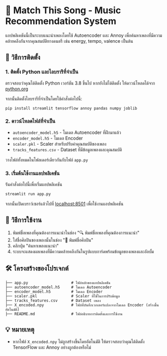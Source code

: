 # 🎵 Match This Song - Music Recommendation System

แอปพลิเคชันนี้เป็นระบบแนะนำเพลงโดยใช้ Autoencoder และ Annoy เพื่อค้นหาเพลงที่มีความคล้ายคลึงกันจากคุณสมบัติทางดนตรี เช่น energy, tempo, valence เป็นต้น

## 🚀 วิธีการติดตั้ง

### 1. ติดตั้ง Python และไลบรารีที่จำเป็น
ตรวจสอบว่าคุณได้ติดตั้ง Python เวอร์ชัน 3.8 ขึ้นไป หากยังไม่ได้ติดตั้ง ให้ดาวน์โหลดได้จาก [python.org](https://www.python.org/downloads/)

จากนั้นติดตั้งไลบรารีที่จำเป็นโดยใช้คำสั่งต่อไปนี้:

```bash
pip install streamlit tensorflow annoy pandas numpy joblib
```

### 2. ดาวน์โหลดไฟล์ที่จำเป็น
- `autoencoder_model.h5` - โมเดล Autoencoder ที่ฝึกมาแล้ว
- `encoder_model.h5` - โมเดล Encoder
- `scaler.pkl` - Scaler สำหรับปรับค่าคุณสมบัติของเพลง
- `tracks_features.csv` - Dataset ที่มีข้อมูลเพลงและคุณสมบัติ

วางไฟล์ทั้งหมดในโฟลเดอร์เดียวกันกับไฟล์ `app.py`

### 3. เริ่มต้นใช้งานแอปพลิเคชัน
รันคำสั่งต่อไปนี้เพื่อเริ่มแอปพลิเคชัน

```bash
streamlit run app.py
```

จากนั้นเปิดเบราว์เซอร์แล้วไปที่ [localhost:8501](http://localhost:8501) เพื่อใช้งานแอปพลิเคชัน

## 📝 วิธีการใช้งาน

1. พิมพ์ชื่อเพลงที่คุณต้องการแนะนำในช่อง "🔍 พิมพ์ชื่อเพลงที่คุณต้องการแนะนำ"
2. ใส่ชื่อศิลปินของเพลงนั้นในช่อง "🎤 พิมพ์ชื่อศิลปิน"
3. คลิกปุ่ม "ค้นหาเพลงแนะนำ"
4. ระบบจะแสดงผลเพลงที่มีความคล้ายคลึงกันในรูปแบบการ์ดพร้อมข้อมูลของเพลงและอัลบั้ม

## 🛠️ โครงสร้างของโปรเจกต์
```
├── app.py                   # ไฟล์หลักของแอปพลิเคชัน
├── autoencoder_model.h5     # โมเดล Autoencoder
├── encoder_model.h5         # โมเดล Encoder
├── scaler.pkl               # Scaler ที่ใช้ในการปรับข้อมูล
├── tracks_features.csv      # Dataset เพลง
├── X_encoded.npy            # ไฟล์ที่บันทึกเวกเตอร์แปลงจากโมเดล Encoder (สร้างขึ้นอัตโนมัติ)
├── README.md                # ไฟล์อธิบายการติดตั้งและการใช้งาน
```

## 💡 หมายเหตุ
- หากไฟล์ `X_encoded.npy` ไม่ถูกสร้างขึ้นโดยอัตโนมัติ ให้ตรวจสอบว่าคุณได้ติดตั้ง TensorFlow และ Annoy อย่างถูกต้องหรือไม่

